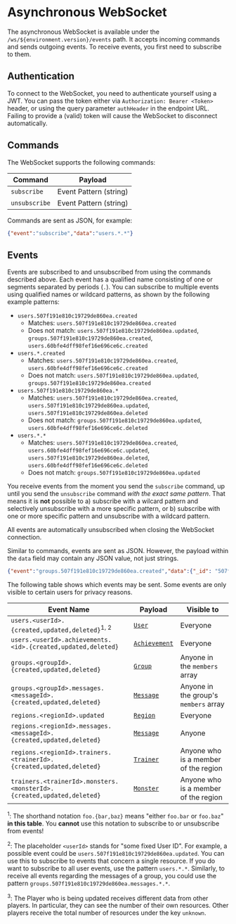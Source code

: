 # Asynchronous WebSocket

The asynchronous WebSocket is available under the `/ws/${environment.version}/events` path.
It accepts incoming commands and sends outgoing events.
To receive events, you first need to subscribe to them.

## Authentication

To connect to the WebSocket, you need to authenticate yourself using a JWT.
You can pass the token either via `Authorization: Bearer <Token>` header,
or using the query parameter `authHeader` in the endpoint URL.
Failing to provide a (valid) token will cause the WebSocket to disconnect automatically.

## Commands

The WebSocket supports the following commands:

| Command       | Payload                |
|---------------|------------------------|
| `subscribe`   | Event Pattern (string) |
| `unsubscribe` | Event Pattern (string) |

Commands are sent as JSON, for example:

```json
{"event":"subscribe","data":"users.*.*"}
```

## Events

Events are subscribed to and unsubscribed from using the commands described above.
Each event has a qualified name consisting of one or segments separated by periods (`.`).
You can subscribe to multiple events using qualified names or wildcard patterns, as shown by the following example patterns:

* `users.507f191e810c19729de860ea.created`
  * Matches: `users.507f191e810c19729de860ea.created`
  * Does not match: `users.507f191e810c19729de860ea.updated`, `groups.507f191e810c19729de860ea.created`, `users.60bfe4dff98fef16e696ce6c.created`
* `users.*.created`
  * Matches: `users.507f191e810c19729de860ea.created`, `users.60bfe4dff98fef16e696ce6c.created`
  * Does not match: `users.507f191e810c19729de860ea.updated`, `groups.507f191e810c19729de860ea.created`
* `users.507f191e810c19729de860ea.*`
  * Matches: `users.507f191e810c19729de860ea.created`, `users.507f191e810c19729de860ea.updated`, `users.507f191e810c19729de860ea.deleted`
  * Does not match: `groups.507f191e810c19729de860ea.updated`, `users.60bfe4dff98fef16e696ce6c.deleted`
* `users.*.*`
  * Matches: `users.507f191e810c19729de860ea.created`, `users.60bfe4dff98fef16e696ce6c.updated`, `users.507f191e810c19729de860ea.deleted`, `users.60bfe4dff98fef16e696ce6c.deleted`
  * Does not match: `groups.507f191e810c19729de860ea.updated`

You receive events from the moment you send the `subscribe` command, up until you send the `unsubscribe` command *with the exact same pattern*.
That means it is **not** possible to
a) subscribe with a wilcard pattern and selectively unsubscribe with a more specific pattern, or
b) subscribe with one or more specific pattern and unsubscribe with a wildcard pattern.

All events are automatically unsubscribed when closing the WebSocket connection.

Similar to commands, events are sent as JSON.
However, the payload within the `data` field may contain any JSON value, not just strings.

```json
{"event":"groups.507f191e810c19729de860ea.created","data":{"_id": "507f191e810c19729de860ea", "...": "..."}}
```

The following table shows which events may be sent.
Some events are only visible to certain users for privacy reasons.

| Event Name                                                            | Payload                             | Visible to                            |
|-----------------------------------------------------------------------|-------------------------------------|---------------------------------------|
| `users.<userId>.{created,updated,deleted}`<sup>1, 2</sup>             | [`User`](#model-User)               | Everyone                              |
| `users.<userId>.achievements.<id>.{created,updated,deleted}`          | [`Achievement`](#model-Achievement) | Everyone                              |
| `groups.<groupId>.{created,updated,deleted}`                          | [`Group`](#model-Group)             | Anyone in the `members` array         |
| `groups.<groupId>.messages.<messageId>.{created,updated,deleted}`     | [`Message`](#model-Message)         | Anyone in the group's `members` array |
| `regions.<regionId>.updated`                                          | [`Region`](#model-Region)           | Everyone                              |
| `regions.<regionId>.messages.<messageId>.{created,updated,deleted}`   | [`Message`](#model-Message)         | Anyone                                |
| `regions.<regionId>.trainers.<trainerId>.{created,updated,deleted}`   | [`Trainer`](#model-Trainer)         | Anyone who is a member of the region  |
| `trainers.<trainerId>.monsters.<monsterId>.{created,updated,deleted}` | [`Monster`](#model-Monster)         | Anyone who is a member of the region  |

<sup>1</sup>: The shorthand notation `foo.{bar,baz}` means "either `foo.bar` or `foo.baz`" **in this table**. You **cannot** use this notation to subscribe to or unsubscribe from events!

<sup>2</sup>:
The placeholder `<userId>` stands for "some fixed User ID". For example, a possible event could be `users.507f191e810c19729de860ea.updated`.
You can use this to subscribe to events that concern a single resource. If you do want to subscribe to all user events, use the pattern `users.*.*`.
Similarly, to receive all events regarding the messages of a group, you could use the pattern `groups.507f191e810c19729de860ea.messages.*.*`.

<sup>3</sup>:
The Player who is being updated receives different data from other players.
In particular, they can see the number of their own resources.
Other players receive the total number of resources under the key `unknown`.
